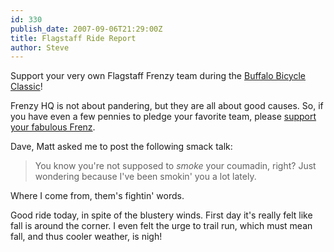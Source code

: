 ```yaml
---
id: 330
publish_date: 2007-09-06T21:29:00Z
title: Flagstaff Ride Report
author: Steve
---
```

  
Support your very own Flagstaff Frenzy team during the [Buffalo Bicycle Classic](http://www.buffalobicycleclassic.com/)!

Frenzy HQ is not about pandering, but they are all about good causes. So, if you have even a few pennies to pledge your favorite team, please [support your fabulous Frenz](http://www.active.com/donate/CUFund2007/SBailey25).

Dave, Matt asked me to post the following smack talk:

> You know you're not supposed to _smoke_ your coumadin, right? Just wondering because I've been smokin' you a lot lately.

Where I come from, them's fightin' words.

Good ride today, in spite of the blustery winds. First day it's really felt like fall is around the corner. I even felt the urge to trail run, which must mean fall, and thus cooler weather, is nigh!